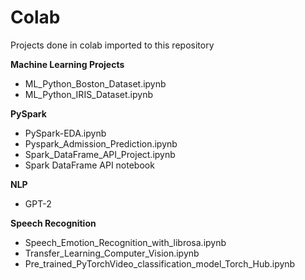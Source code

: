 # Colab
Projects done in colab imported to this repository

**Machine Learning Projects**
* ML_Python_Boston_Dataset.ipynb
* ML_Python_IRIS_Dataset.ipynb

**PySpark**
* PySpark-EDA.ipynb
* Pyspark_Admission_Prediction.ipynb
* Spark_DataFrame_API_Project.ipynb
* Spark DataFrame API notebook

**NLP**
* GPT-2

**Speech Recognition**
* Speech_Emotion_Recognition_with_librosa.ipynb
* Transfer_Learning_Computer_Vision.ipynb
* Pre_trained_PyTorchVideo_classification_model_Torch_Hub.ipynb
